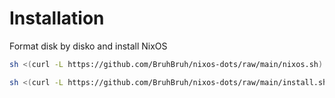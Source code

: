 # Installation

Format disk by disko and install NixOS

```bash
sh <(curl -L https://github.com/BruhBruh/nixos-dots/raw/main/nixos.sh)
```

```bash
sh <(curl -L https://github.com/BruhBruh/nixos-dots/raw/main/install.sh)
```